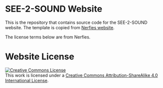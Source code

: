 # SEE-2-SOUND Website

This is the repository that contains source code for the SEE-2-SOUND website. The template is copied from [Nerfies website](https://nerfies.github.io).

The license terms below are from Nerfies.

# Website License

<a rel="license" href="http://creativecommons.org/licenses/by-sa/4.0/"><img alt="Creative Commons License" style="border-width:0" src="https://i.creativecommons.org/l/by-sa/4.0/88x31.png" /></a><br />This work is licensed under a <a rel="license" href="http://creativecommons.org/licenses/by-sa/4.0/">Creative Commons Attribution-ShareAlike 4.0 International License</a>.
